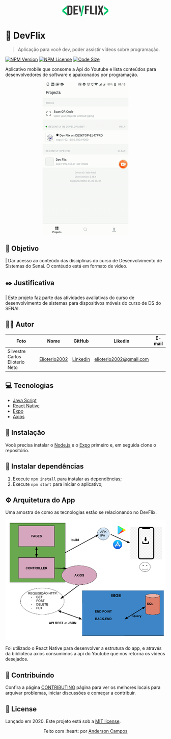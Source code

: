﻿<p align="center">
   <img src="./doc/logo-readme.png" width="150"/>
</p>

# :movie_camera: DevFlix

> Aplicação para você dev, poder assistir vídeos sobre programação.

[![NPM Version][npm-version]][npm-version]
[![NPM License][npm-license]][npm-license]
[![Code Size][code-size]][code-size]

Aplicativo mobile que consome a Api do Youtube e lista conteúdos para desenvolvedores de software e apaixonados por programação.

<p align="center">
  <img align="center" src="./doc/devflix.gif" alt="Web-Signin" border="0">
</p>

## :nazar_amulet: Objetivo

| Dar acesso ao conteúdo das disciplinas do curso de Desenvolvimento de Sistemas do Senai. O contéudo está em formato de vídeo.

## :black_nib: Justificativa

| Este projeto faz parte das atividades avaliativas do curso de desenvolvimento de sistemas para dispositivos móveis do curso de DS do SENAI.

## :man_technologist: Autor 



Foto | Nome | GitHub | Likedin | E-mail
---- | ---- | ------ | ------- | ------
| Silvestre Carlos Elioterio Neto | [Elioterio2002](https://github.com/elioterio2002) | [Linkedin](https://www.linkedin.com/in/silvestre-carlos-75baaa1b1/) | elioterio2002@gmail.com

## :computer: Tecnologias

- [Java Script](https://www.javascript.com/)
- [React Native](https://facebook.github.io/react-native/)
- [Expo](https://docs.expo.io)
- [Axios](https://github.com/axios/axios)

## :construction_worker: Instalação

Você precisa instalar o [Node.js](https://nodejs.org/en/download/) e o [Expo](https://docs.expo.io) primeiro e, em seguida clone o repositório.

## :wrench: Instalar dependências

1. Execute `npm install` para instalar as dependências;
2. Execute `npm start` para iniciar o aplicativo;

## :gear: Arquitetura do App

Uma amostra de como as tecnologias estão se relacionando no DevFlix.

![](./doc/arquitetura.png)

Foi utilizado o React Native para desenvolver a estrutura do app, e através da biblioteca axios consumimos a api do Youtube que nos retorna os vídeos desejados.

## :handshake: Contribuindo

Confira a página [CONTRIBUTING](https://github.com/rafaellevissa/appDevFlix/blob/master/CONTRIBUTING.md) página para ver os melhores locais para arquivar problemas, iniciar discussões e começar a contribuir.

## :open_book: License

Lançado em 2020.
Este projeto está sob a [MIT license](https://github.com/rafaellevissa/appDevFlix/blob/master/LICENSE).

<p align="center">
    Feito com :heart: por <a href="https://github.com/anderson-zip">Anderson Campos</a>
</p>

<!-- Markdown link & img dfn's -->

[npm-license]: https://img.shields.io/npm/l/express?color=03ca6f&style=plastic
[npm-version]: https://img.shields.io/npm/v/npm?color=333333&style=plastic
[code-size]: https://img.shields.io/github/languages/code-size/rafaellevissa/appDevFlix?color=03ca6f&style=plastic
